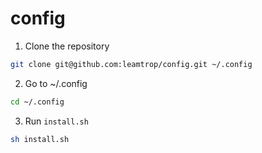 # config

1. Clone the repository
```bash
git clone git@github.com:leamtrop/config.git ~/.config
```

2. Go to ~/.config
```bash
cd ~/.config
```

3. Run `install.sh`
```bash
sh install.sh
```

